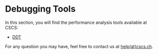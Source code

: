 # Debugging Tools

In this section, you will find the performance analysis tools available at CSCS:

* [DDT](http://user.cscs.ch/compiling_and_optimizing/debugging_tools/ddt/index.html#c5620)

For any question you may have, feel free to contact us at [help(at)cscs.ch](mailto:help@cscs.ch).